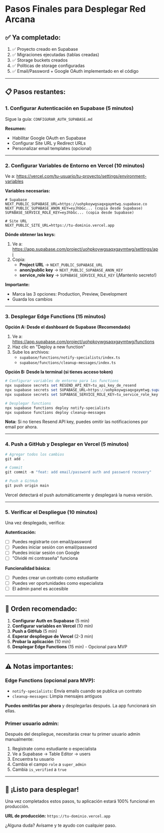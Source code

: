 # Pasos Finales para Desplegar Red Arcana

## ✅ Ya completado:

1. ✅ Proyecto creado en Supabase
2. ✅ Migraciones ejecutadas (tablas creadas)
3. ✅ Storage buckets creados
4. ✅ Políticas de storage configuradas
5. ✅ Email/Password + Google OAuth implementado en el código

---

## 📋 Pasos restantes:

### 1. Configurar Autenticación en Supabase (5 minutos)

Sigue la guía: `CONFIGURAR_AUTH_SUPABASE.md`

**Resumen:**

- Habilitar Google OAuth en Supabase
- Configurar Site URL y Redirect URLs
- Personalizar email templates (opcional)

---

### 2. Configurar Variables de Entorno en Vercel (10 minutos)

Ve a: https://vercel.com/tu-usuario/tu-proyecto/settings/environment-variables

**Variables necesarias:**

```env
# Supabase
NEXT_PUBLIC_SUPABASE_URL=https://uohpkoywgsaqxgaymtwg.supabase.co
NEXT_PUBLIC_SUPABASE_ANON_KEY=eyJhbGc... (copia desde Supabase)
SUPABASE_SERVICE_ROLE_KEY=eyJhbGc... (copia desde Supabase)

# Site URL
NEXT_PUBLIC_SITE_URL=https://tu-dominio.vercel.app
```

**Dónde obtener las keys:**

1. Ve a: https://app.supabase.com/project/uohpkoywgsaqxgaymtwg/settings/api
2. Copia:
   - **Project URL** → `NEXT_PUBLIC_SUPABASE_URL`
   - **anon/public key** → `NEXT_PUBLIC_SUPABASE_ANON_KEY`
   - **service_role key** → `SUPABASE_SERVICE_ROLE_KEY` (¡Mantenlo secreto!)

**Importante:**

- Marca las 3 opciones: Production, Preview, Development
- Guarda los cambios

---

### 3. Desplegar Edge Functions (15 minutos)

**Opción A: Desde el dashboard de Supabase (Recomendado)**

1. Ve a: https://app.supabase.com/project/uohpkoywgsaqxgaymtwg/functions
2. Haz clic en "Deploy a new function"
3. Sube los archivos:
   - `supabase/functions/notify-specialists/index.ts`
   - `supabase/functions/cleanup-messages/index.ts`

**Opción B: Desde la terminal (si tienes acceso token)**

```powershell
# Configurar variables de entorno para las functions
npx supabase secrets set RESEND_API_KEY=tu_api_key_de_resend
npx supabase secrets set SUPABASE_URL=https://uohpkoywgsaqxgaymtwg.supabase.co
npx supabase secrets set SUPABASE_SERVICE_ROLE_KEY=tu_service_role_key

# Desplegar functions
npx supabase functions deploy notify-specialists
npx supabase functions deploy cleanup-messages
```

**Nota:** Si no tienes Resend API key, puedes omitir las notificaciones por email por ahora.

---

### 4. Push a GitHub y Desplegar en Vercel (5 minutos)

```powershell
# Agregar todos los cambios
git add .

# Commit
git commit -m "feat: add email/password auth and password recovery"

# Push a GitHub
git push origin main
```

Vercel detectará el push automáticamente y desplegará la nueva versión.

---

### 5. Verificar el Despliegue (10 minutos)

Una vez desplegado, verifica:

**Autenticación:**

- [ ] Puedes registrarte con email/password
- [ ] Puedes iniciar sesión con email/password
- [ ] Puedes iniciar sesión con Google
- [ ] "Olvidé mi contraseña" funciona

**Funcionalidad básica:**

- [ ] Puedes crear un contrato como estudiante
- [ ] Puedes ver oportunidades como especialista
- [ ] El admin panel es accesible

---

## 🚀 Orden recomendado:

1. **Configurar Auth en Supabase** (5 min)
2. **Configurar variables en Vercel** (10 min)
3. **Push a GitHub** (5 min)
4. **Esperar despliegue de Vercel** (2-3 min)
5. **Probar la aplicación** (10 min)
6. **Desplegar Edge Functions** (15 min) - Opcional para MVP

---

## ⚠️ Notas importantes:

### Edge Functions (opcional para MVP):

- `notify-specialists`: Envía emails cuando se publica un contrato
- `cleanup-messages`: Limpia mensajes antiguos

**Puedes omitirlas por ahora** y desplegarlas después. La app funcionará sin ellas.

### Primer usuario admin:

Después del despliegue, necesitarás crear tu primer usuario admin manualmente:

1. Regístrate como estudiante o especialista
2. Ve a Supabase → Table Editor → users
3. Encuentra tu usuario
4. Cambia el campo `role` a `super_admin`
5. Cambia `is_verified` a `true`

---

## 🎉 ¡Listo para desplegar!

Una vez completados estos pasos, tu aplicación estará 100% funcional en producción.

**URL de producción:** `https://tu-dominio.vercel.app`

¿Alguna duda? Avísame y te ayudo con cualquier paso.

